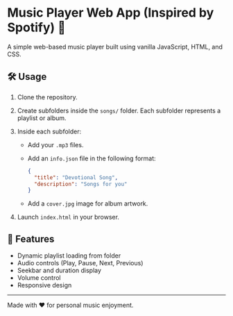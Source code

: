 # Music Player Web App (Inspired by Spotify) 🎵

A simple web-based music player built using vanilla JavaScript, HTML, and CSS.

## 🛠️ Usage

1. Clone the repository.
2. Create subfolders inside the `songs/` folder. Each subfolder represents a playlist or album.
3. Inside each subfolder:

   * Add your `.mp3` files.
   * Add an `info.json` file in the following format:

     ```json
     {
       "title": "Devotional Song",
       "description": "Songs for you"
     }
     ```
   * Add a `cover.jpg` image for album artwork.
4. Launch `index.html` in your browser.

## 📌 Features

* Dynamic playlist loading from folder
* Audio controls (Play, Pause, Next, Previous)
* Seekbar and duration display
* Volume control
* Responsive design

---

Made with ❤️ for personal music enjoyment.
